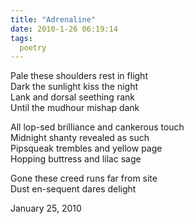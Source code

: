 ```yaml
---
title: "Adrenaline"
date: 2010-1-26 06:19:14
tags:
  poetry
---
```



Pale these shoulders rest in flight  
 Dark the sunlight kiss the night  
 Lank and dorsal seething rank  
 Until the mudhour mishap dank

All lop-sed brilliance and cankerous touch  
 Midnight shanty revealed as such  
 Pipsqueak trembles and yellow page  
 Hopping buttress and lilac sage

Gone these creed runs far from site  
 Dust en-sequent dares delight

January 25, 2010


